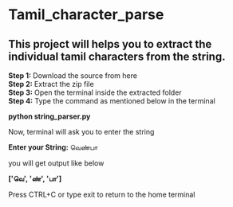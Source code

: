 # Tamil_character_parse

## This project will helps you to extract the individual tamil characters from the string.  

**Step 1:** Download the source from here   
**Step 2:** Extract the zip file  
**Step 3:** Open the terminal inside the extracted folder  
**Step 4:** Type the command as mentioned below in the terminal  

**python string_parser.py**  

Now, terminal will ask you to enter the string  

**Enter your String:** வெண்பா  

you will get output like below  

**['வெ', 'ண்', 'பா']**

Press CTRL+C or type exit to return to the home terminal
